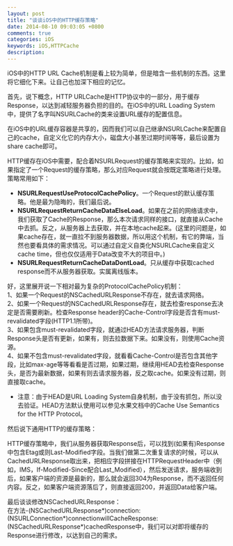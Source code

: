 ```yaml
---
layout: post
title: "谈谈iOS中的HTTP缓存策略"
date: 2014-08-10 09:03:05 +0800
comments: true
categories: iOS
keywords: iOS,HTTPCache
description: 
---
```

iOS中的HTTP URL Cache机制是看上较为简单，但是暗含一些机制的东西。这里将它细化下来。让自己也加深下相应的记忆。  

首先，说下概念，HTTP URLCache是HTTP协议中的一部分，用于缓存Response，以达到减轻服务器负担的目的。在iOS中的URL Loading System中，提供了名字叫NSURLCache的类来设置URL缓存的配置信息。    

在iOS中的URL缓存容器是共享的，因而我们可以自己继承NSURLCache来配置自己的cache，自定义化它的内存大小，磁盘大小甚至过期时间等等，最后设置为share cache即可。  
  
HTTP缓存在iOS中需要，配合着NSURLRequest的缓存策略来实现的。比如，如果指定了一个Request的缓存策略，那么对应Request就会按既定策略进行处理。策略常用如下：  

*  **NSURLRequestUseProtocolCachePolicy**。一个Request的默认缓存策略。他是最为隐晦的，我们最后说。
*  **NSURLRequestReturnCacheDataElseLoad**。如果在之前的网络请求中，我们获取了Cache的Response，那么本次请求同样的接口，就直接从Cache中去抓。反之，从服务器上去获取，并在本地cache起来。(这里的问题是，如果cache存在，就一直拉不到服务器数据，所以用这个机制，有它的弊端，当然也要看具体的需求情况。可以通过自定义自类化NSURLCache来自定义cache time，但也仅仅适用于Data改变不大的项目中。)
*  **NSURLRequestReturnCacheDataDontLoad**。只从缓存中获取cached response而不从服务器获取。实属离线版本。  

好，这里展开说一下相对最为复杂的ProtocolCachePolicy机制：  
1、如果一个Request的NSCachedURLResponse不存在，就去请求网络。  
2、如果一个Request的NSCachedURLResponse存在，就去检查response去决定是否需要刷新。检查Response header的Cache-Control字段是否含有must-revalidated字段(HTTP1.1所带)。  
3、如果包含must-revalidated字段，就通过HEAD方法请求服务器，判断Response头是否有更新，如果有，则去拉数据下来。如果没有，则使用Cache资源。  
4、如果不包含must-revalidated字段，就看看Cache-Control是否包含其他字段，比如max-age等等看看是否过期，如果过期，继续用HEAD去检查Response头，是否为最新数据，如果有则去请求服务器，反之取cache。如果没有过期，则直接取cache。  

*  注意：由于HEAD是URL Loading System自身机制，由于没有抓包，所以没去验证。HEAD方法默认使用可以参见水果文档中的Cache Use Semantics for the HTTP Protocol。  

  
然后说下通用HTTP的缓存策略：  
  
  HTTP缓存策略中，我们从服务器获取Response后，可以找到(如果有)Response中包含Etag或则Last-Modified字段。当我们做第二次重复请求的时候，可以从CachedURLResponse取出来，把相应字段拼接在HTTPRequestHeader中（例如，IMS，If-Modified-Since配合Last_Modified），然后发送请求，服务端收到后，如果客户端的资源是最新的，那么就会返回304为Response，而不返回任何内容。反之，如果客户端资源落后了，则直接返回200，并返回Data给客户端。

最后谈谈修改NSCachedURLResponse：  
在方法-(NSCachedURLResponse*)connection:(NSURLConnection*)connectionwillCacheResponse:(NSCachedURLResponse*)cachedResponse中，我们可以对即将缓存的Response进行修改，以达到自己的需求。
